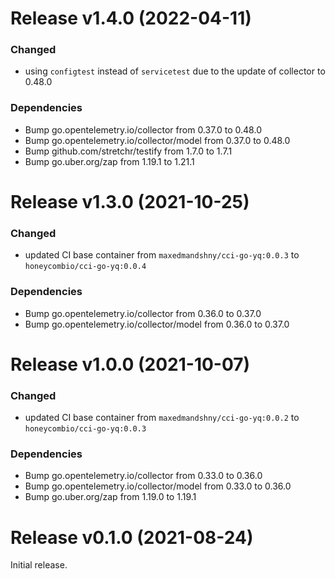 # Release v1.4.0 (2022-04-11)

### Changed

- using `configtest` instead of `servicetest` due to the update of collector to 0.48.0

### Dependencies

- Bump go.opentelemetry.io/collector from 0.37.0 to 0.48.0
- Bump go.opentelemetry.io/collector/model from 0.37.0 to 0.48.0
- Bump github.com/stretchr/testify from 1.7.0 to 1.7.1
- Bump go.uber.org/zap from 1.19.1 to 1.21.1

# Release v1.3.0 (2021-10-25)

### Changed

- updated CI base container from `maxedmandshny/cci-go-yq:0.0.3` to `honeycombio/cci-go-yq:0.0.4`

### Dependencies

- Bump go.opentelemetry.io/collector from 0.36.0 to 0.37.0
- Bump go.opentelemetry.io/collector/model from 0.36.0 to 0.37.0

# Release v1.0.0 (2021-10-07)

### Changed

- updated CI base container from `maxedmandshny/cci-go-yq:0.0.2` to `honeycombio/cci-go-yq:0.0.3`

### Dependencies

- Bump go.opentelemetry.io/collector from 0.33.0 to 0.36.0
- Bump go.opentelemetry.io/collector/model from 0.33.0 to 0.36.0
- Bump go.uber.org/zap from 1.19.0 to 1.19.1

# Release v0.1.0 (2021-08-24)

Initial release.
